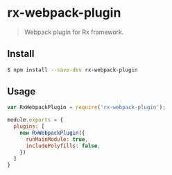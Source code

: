# rx-webpack-plugin

> Webpack plugin for Rx framework.

## Install

```sh
$ npm install --save-dev rx-webpack-plugin
```

## Usage

``` javascript
var RxWebpackPlugin = require('rx-webpack-plugin');

module.exports = {
  plugins: [
    new RxWebpackPlugin({
      runMainModule: true,
      includePolyfills: false,  
    })
  ]
}
```
